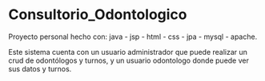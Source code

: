 # Consultorio_Odontologico
Proyecto personal hecho con: java - jsp - html - css - jpa - mysql - apache. 

Este sistema cuenta con un usuario administrador que puede realizar un crud de odontólogos y turnos, y un usuario odontologo donde puede ver sus datos y turnos.
